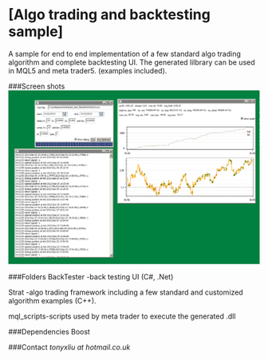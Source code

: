 [Algo trading and backtesting sample]
===================
A sample for end to end implementation of a few standard algo trading algorithm and complete backtesting UI. 
The generated lilbrary can be used in MQL5 and meta trader5. (examples included).


###Screen shots
![screen shots](screen_shot.PNG)


###Folders
BackTester -back testing UI (C#, .Net)

Strat      -algo trading framework including a few standard and customized algorithm examples (C++).

mql_scripts-scripts used by meta trader to execute the generated .dll


###Dependencies
Boost
    
    
###Contact
*tonyxliu at hotmail.co.uk*
